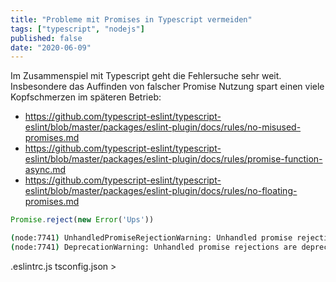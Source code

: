 ```yaml
---
title: "Probleme mit Promises in Typescript vermeiden"
tags: ["typescript", "nodejs"]
published: false
date: "2020-06-09"
---
```


Im Zusammenspiel mit Typescript geht die Fehlersuche sehr weit. Insbesondere das Auffinden von falscher Promise Nutzung spart einen viele Kopfschmerzen im späteren Betrieb:

- https://github.com/typescript-eslint/typescript-eslint/blob/master/packages/eslint-plugin/docs/rules/no-misused-promises.md
- https://github.com/typescript-eslint/typescript-eslint/blob/master/packages/eslint-plugin/docs/rules/promise-function-async.md
- https://github.com/typescript-eslint/typescript-eslint/blob/master/packages/eslint-plugin/docs/rules/no-floating-promises.md

```typescript
Promise.reject(new Error('Ups'))
```

```bash
(node:7741) UnhandledPromiseRejectionWarning: Unhandled promise rejection (rejection id: 1): Error: Ups
(node:7741) DeprecationWarning: Unhandled promise rejections are deprecated. In the future, promise rejections that are not handled will terminate the Node.js process with a non-zero exit code. */
```

.eslintrc.js
tsconfig.json > 